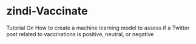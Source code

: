 # zindi-Vaccinate
Tutorial On How  to create a machine learning model to assess if a Twitter post related to vaccinations is positive, neutral, or negative
